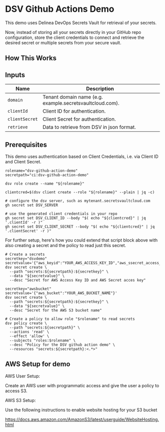 # DSV Github Actions Demo

This demo uses Delinea DevOps Secrets Vault for retrieval of your secrets.

Now, instead of storing all your secrets directly in your GitHub repo configuration, store the client credentials to connect and retrieve the desired secret or multiple secrets from your secure vault.


## How This Works

## Inputs

| Name           | Description                                              |
| -------------- | -------------------------------------------------------- |
| `domain`       | Tenant domain name (e.g. example.secretsvaultcloud.com). |
| `clientId`     | Client ID for authentication.                            |
| `clientSecret` | Client Secret for authentication.                        |
| `retrieve`     | Data to retrieve from DSV in json format.                |

## Prerequisites

This demo uses authentication based on Client Credentials, i.e. via Client ID and Client Secret.

```shell
rolename="dsv-github-action-demo"
secretpath="ci:dsv-github-action-demo"

dsv role create --name "${rolename}"

clientcred=$(dsv client create --role "${rolename}" --plain | jq -c)

# configure the dsv server, such as mytenant.secretsvaultcloud.com
gh secret set DSV_SERVER

# use the generated client credentials in your repo
gh secret set DSV_CLIENT_ID --body "$( echo "${clientcred}" | jq '.clientId' -r )"
gh secret set DSV_CLIENT_SECRET --body "$( echo "${clientcred}" | jq '.clientSecret' -r )"
```

For further setup, here's how you could extend that script block above with also creating a secret and the policy to read just this secret.

```shell
# Create a secrets
secretkey="dsvdemo"
secretvalue='{"aws_keyid":"YOUR_AWS_ACCESS_KEY_ID","aws_ssecret_access_key":"YOUR_AWS_SECRET_ACCESS_KEY"}'
dsv secret create \
  --path "secrets:${secretpath}:${secretkey}" \
  --data "${secretvalue}" \
  --desc "Secret for AWS Access Key ID and AWS Secret acces key"
  
secretkey="awsbucket"
secretvalue='{"aws_bucket":"YOUR_AWS_BUCKET_NAME"}'
dsv secret create \
  --path "secrets:${secretpath}:${secretkey}" \
  --data "${secretvalue}" \
  --desc "Secret for the AWS S3 bucket name"

# Create a policy to allow role "$rolename" to read secrets
dsv policy create \
  --path "secrets:${secretpath}" \
  --actions 'read' \
  --effect 'allow' \
  --subjects "roles:$rolename" \
  --desc "Policy for the DSV github action demo" \
  --resources "secrets:${secretpath}:<.*>"
```

## AWS Setup for demo

AWS User Setup:

Create an AWS user with programmatic access and give the user a policy to access S3.

AWS S3 Setup:

Use the following instructions to enable website hosting for your S3 bucket

https://docs.aws.amazon.com/AmazonS3/latest/userguide/WebsiteHosting.html

